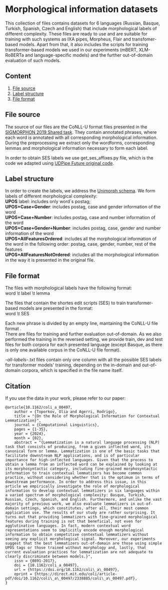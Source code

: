 # Morphological information datasets
This collection of files contains datasets for 6 languages (Russian, Basque, Turkish, Spanish, Czech and English) that include morphological labels of different complexity. These files are ready to use and are suitable for training with such systems as IXA pipes, Morpheus, Flair and transfomer-based models. Apart from that, it also includes the scripts for training transformer-based models we used in our experiments (mBERT, XLM-RoBERTa and language-specific models) and the further out-of-domain evaluation of such models.

## Content
1. [File source](#source)
2. [Label structure](#structure)
3. [File format](#format)


## File source
The source of our files are the CoNLL-U format files presented in the [SIGMORPHON 2019 Shared task](https://sigmorphon.github.io/sharedtasks/2019/task2/). They contain annotated phrases, where each word is annotated with all corresponding morphological information. During the preprocessing we extract only the wordforms, corresponding lemmas and morphological information necessary to form each label. 

In order to obtain SES labels we use get_ses_affixes.py file, which is the code we adapted using [UDPipe Future original code](https://github.com/CoNLL-UD-2018/UDPipe-Future).
## Label structure
In order to create the labels, we address the [Unimorph schema](https://unimorph.github.io/doc/unimorph-schema.pdf). We form labels of different morphological complexity: \
**UPOS** label: includes only word´s postag; \
**UPOS+Case+Gender**: includes postag, case and gender information of the word \
**UPOS+Case+Number**: includes postag, case and number information of the word \
**UPOS+Case+Gender+Number**:  includes postag, case, gender and number information of the word \
**UPOS+AllFeaturesOrdered**: includes all the morphological information of the word in the following order: postag, case, gender, number, rest of the features \
**UPOS+AllFeaturesNotOrdered**: includes all the morphological information in the way it is presented in the original file. 

## File format
The files with morphological labels have the following format: \
word \t label \t lemma 

The files that contain the shortes edit scripts (SES) to train transformer-based models are presented in the format: \
word \t SES 

Each new phrase is divided by an empty line, mantaining the CoNLL-U file format .\
There are files for training and further evaluation out-of-domain. As we also performed the training in the reversed setting, we provide train, dev and test files for both corpora for each presented language (except Basque, as there is only one available corpus in the CoNLL-U file format). 

*-all-labels-*.txt files contain only one column with all the possible SES labels for transformer models' training, depending on the in-domain and out-of-domain corpora, which is specified in the file name itself.


## Citation
If you use the data in your work, please refer to our paper:

```
@article{10.1162/coli_a_00497,
    author = {Toporkov, Olia and Agerri, Rodrigo},
    title = "{On the Role of Morphological Information for Contextual Lemmatization}",
    journal = {Computational Linguistics},
    pages = {1-35},
    year = {2024},
    month = {02},
    abstract = "{Lemmatization is a natural language processing (NLP) task that consists of producing, from a given inflected word, its canonical form or lemma. Lemmatization is one of the basic tasks that facilitate downstream NLP applications, and is of particular importance for high-inflected languages. Given that the process to obtain a lemma from an inflected word can be explained by looking at its morphosyntactic category, including fine-grained morphosyntactic information to train contextual lemmatizers has become common practice, without considering whether that is the optimum in terms of downstream performance. In order to address this issue, in this article we empirically investigate the role of morphological information to develop contextual lemmatizers in six languages within a varied spectrum of morphological complexity: Basque, Turkish, Russian, Czech, Spanish, and English. Furthermore, and unlike the vast majority of previous work, we also evaluate lemmatizers in out-of-domain settings, which constitutes, after all, their most common application use. The results of our study are rather surprising. It turns out that providing lemmatizers with fine-grained morphological features during training is not that beneficial, not even for agglutinative languages. In fact, modern contextual word representations seem to implicitly encode enough morphological information to obtain competitive contextual lemmatizers without seeing any explicit morphological signal. Moreover, our experiments suggest that the best lemmatizers out-of-domain are those using simple UPOS tags or those trained without morphology and, lastly, that current evaluation practices for lemmatization are not adequate to clearly discriminate between models.}",
    issn = {0891-2017},
    doi = {10.1162/coli_a_00497},
    url = {https://doi.org/10.1162/coli\_a\_00497},
    eprint = {https://direct.mit.edu/coli/article-pdf/doi/10.1162/coli\_a\_00497/2338885/coli\_a\_00497.pdf},
}

```
